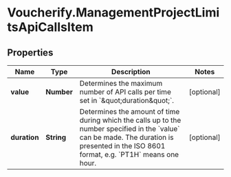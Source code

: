 # Voucherify.ManagementProjectLimitsApiCallsItem

## Properties

Name | Type | Description | Notes
------------ | ------------- | ------------- | -------------
**value** | **Number** | Determines the maximum number of API calls per time set in &#x60;\&quot;duration\&quot;&#x60;. | [optional] 
**duration** | **String** | Determines the amount of time during which the calls up to the number specified in the &#x60;value&#x60; can be made. The duration is presented in the ISO 8601 format, e.g. &#x60;PT1H&#x60; means one hour. | [optional] 


